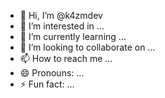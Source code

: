 - 👋 Hi, I’m @k4zmdev
- 👀 I’m interested in ...
- 🌱 I’m currently learning ...
- 💞️ I’m looking to collaborate on ...
- 📫 How to reach me ...
- 😄 Pronouns: ...
- ⚡ Fun fact: ...

<!---
k4zmdev/k4zmdev is a ✨ special ✨ repository because its `README.md` (this file) appears on your GitHub profile.
You can click the Preview link to take a look at your changes.
--->
